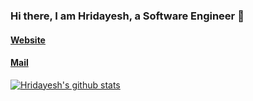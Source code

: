 ### Hi there, I am Hridayesh, a Software Engineer 👋

#### [Website](https://www.hridyaeshsharma.com) 
#### [Mail](mailto:dev.hridayesh@gmail.com)


[![Hridayesh's github stats](https://github-readme-stats.vercel.app/api?username=vyasriday&show_icons=true&bg_color=#000)](https://github.com/anuraghazra/github-readme-stats)
